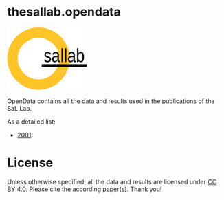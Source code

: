 # thesallab.opendata
![The SaL Lab](sallab.png)

OpenData contains all the data and results used in the publications of the
 SaL Lab.
 
As a detailed list:
* [2001](2001): 
# License
Unless otherwise specified, all the data and results are licensed under [CC
 BY 4.0](https://creativecommons.org/licenses/by/4.0/). Please cite the
  according paper(s). Thank you!